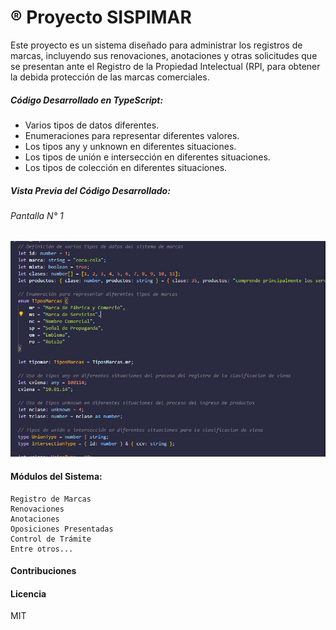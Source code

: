 # &reg; Proyecto SISPIMAR
Este proyecto es un sistema diseñado para administrar los registros de marcas, incluyendo sus renovaciones, anotaciones y otras solicitudes que se presentan ante el Registro de la Propiedad Intelectual (RPI, para obtener la debida protección de las marcas comerciales.


##### Código Desarrollado en TypeScript:
- Varios tipos de datos diferentes.
- Enumeraciones para representar diferentes valores.
- Los tipos any y unknown en diferentes situaciones.
- Los tipos de unión e intersección en diferentes situaciones.
- Los tipos de colección en diferentes situaciones.


##### Vista Previa del Código Desarrollado:

###### Pantalla N° 1

![](screenshots/pantalla1.png)


#### Módulos del Sistema:
```
Registro de Marcas
Renovaciones
Anotaciones
Oposiciones Presentadas
Control de Trámite
Entre otros...

```
#### Contribuciones


#### Licencia
MIT
